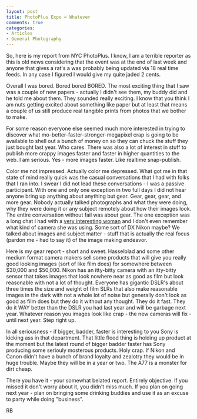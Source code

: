 ```yaml
---
layout: post
title: PhotoPlus Expo = Whatever
comments: true
categories:
- Articles
- General Photography
---
```

So, here is my report from NYC PhotoPlus. I know, I am a terrible reporter as this is old news considering that the event was at the end of last week and anyone that gives a rat's a<em></em> was probably being updated via 18 real time feeds. In any case I figured I would give my quite jaded 2 cents.

Overall I was bored. Bored bored BORED. The most exciting thing that I saw was a couple of new papers - actually I didn't see them, my buddy did and he told me about them. They sounded really exciting. I know that you think I am nuts getting excited about something like paper but at least that means a couple of us still produce real tangible prints from photos that we bother to make.

For some reason everyone else seemed much more interested in trying to discover what mo-better-faster-stronger-megapixel crap is going to be available to shell out a bunch of money on so they can chuck the stuff they just bought last year. Who cares. There was also a lot of interest in stuff to publish more crappy images faster and faster in higher quantities to the web. I am serious. Yes - more images faster. Like realtime snap-publish.

Color me not impressed. Actually color me depressed. What got me in that state of mind really quick was the casual conversations that I had with folks that I ran into. I swear I did not lead these conversations - I was a passive participant. With one and only one exception in two full days I did not hear anyone bring up anything about anything but gear. Gear, gear, gear, and more gear. Nobody actually talked photographs and what they were doing, why they were doing it or any subject remotely about how their images look. The entire conversation without fail was about gear. The one exception was a long chat I had with a <a href="http://www.modernassembly.blogspot.com/">very interesting woman</a> and I don't even remember what kind of camera she was using. Some sort of DX Nikon maybe? We talked about images and subject matter - stuff that is actually the real focus (pardon me - had to say it) of the image making endeavor.

Here is my gear report - short and sweet. Hasselblad and some other medium format camera makers sell some products that will give you really good looking images (sort of like film does) for somewhere between $30,000 and $50,000. Nikon has an itty-bitty camera with an itty-bitty sensor that takes images that look nowhere near as good as film but look reasonable with not a lot of thought. Everyone has gigantic DSLR's about three times the size and weight of film SLRs that also make reasonable images in the dark with not a whole lot of noise but generally don't look as good as film does but they do it without any thought. They do it fast. They do it WAY better than the DSLR you had last year and will be garbage next year. Whatever reason you images look like crap - the new cameras will fix - until next year. Step right up.

In all seriousness - if bigger, badder, faster is interesting to you Sony is kicking ass in that department. That little flood thing is holding up product at the moment but the latest round of bigger badder faster has Sony producing some seriouly mosterous products. Holy crap. If Nikon and Canon didn't have a bunch of brand loyalty and zealotry they would be in huge trouble. Maybe they will be in a year or two. The A77 is a monster for dirt cheap.

There you have it - your somewhat belated report. Entirely objective. If you missed it don't worry about it, you didn't miss much. If you plan on going next year - plan on bringing some drinking buddies and use it as an excuse to party while doing "business".

RB